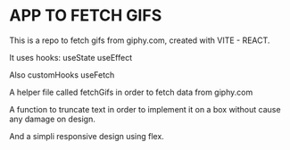 # APP TO FETCH GIFS

This is a repo to fetch gifs from giphy.com, created with VITE - REACT.

It uses hooks:
   useState
   useEffect

Also customHooks
   useFetch

A helper file called fetchGifs in order to fetch data from giphy.com

A function to truncate text in order to implement it on a box without cause any damage on design.

And a simpli responsive design using flex.